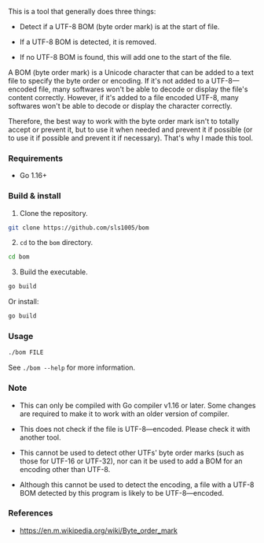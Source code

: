 ﻿This is a tool that generally does three things:

* Detect if a UTF-8 BOM (byte order mark) is at the start of file.

* If a UTF-8 BOM is detected, it is removed.

* If no UTF-8 BOM is found, this will add one to the start of the file.

A BOM (byte order mark) is a Unicode character that can be added to a text file to specify the byte order or encoding. If it's not added to a UTF-8—encoded file, many softwares won't be able to decode or display the file's content correctly. However, if it's added to a file encoded UTF-8, many softwares won't be able to decode or display the character correctly.

Therefore, the best way to work with the byte order mark isn't to totally accept or prevent it, but to use it when needed and prevent it if possible (or to use it if possible and prevent it if necessary). That's why I made this tool.

### Requirements

+ Go 1.16+

### Build & install

1. Clone the repository.
```sh
git clone https://github.com/sls1005/bom
```

2. `cd` to the `bom` directory.
```sh
cd bom
```

3. Build the executable.
```sh
go build
```
Or install:
```sh
go build
```

### Usage

```sh
./bom FILE
```

See `./bom --help` for more information.

### Note

+ This can only be compiled with Go compiler v1.16 or later. Some changes are required to make it to work with an older version of compiler.

+ This does not check if the file is UTF-8—encoded. Please check it with another tool.

+ This cannot be used to detect other UTFs' byte order marks (such as those for UTF-16 or UTF-32), nor can it be used to add a BOM for an encoding other than UTF-8.

+ Although this cannot be used to detect the encoding, a file with a UTF-8 BOM detected by this program is likely to be UTF-8—encoded.

### References

+ <https://en.m.wikipedia.org/wiki/Byte_order_mark>
